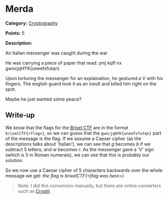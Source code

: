 # Merda
**Category:** [Cryptography](../README.md)

**Points:** 5

**Description:**

An Italian messenger was caught during the war

He was carrying a piece of paper that read: ymj kqfl nx gwncjqHYK{uneefsfutqn}

Upon torturing the messenger for an explaination, he gestured a V with his fingers. The english guard took it as an insult and killed him right on the spot.

Maybe he just wanted some peace?

## Write-up
We know that the flags for the [Brixel CTF](https://ctf.brixel.space) are in the format `brixelCTF{<flag>}`, so we can guess that the `gwncjqHYK{uneefsfutqn}` part of the message is the flag. If we assume a Caeser cipher (as the descriptions talks about 'Italian'), we can see that *g* becomes *b* if we subtract 5 letters, and *w* becomes *r*. As the messenger gave a 'V' sign (which is 5 in Roman numerals), we can see that this is probably our solution.

So we now use a Caesar cipher of 5 characters backwards over the whole message we get:
  *the flag is brixelCTF{&lt;flag was here&gt;}*

> Note: I did this conversion manually, but there are online converters such as [Cryptii](https://cryptii.com/pipes/caesar-cipher).


